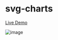 # svg-charts

[Live Demo](https://qawerz.github.io/frontend-trash/svg-charts)

![image](https://github.com/user-attachments/assets/89457275-8275-4bde-b87f-a887c101b46a)
